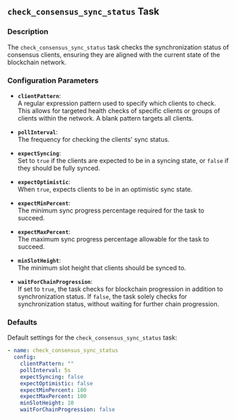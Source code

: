 ## `check_consensus_sync_status` Task

### Description
The `check_consensus_sync_status` task checks the synchronization status of consensus clients, ensuring they are aligned with the current state of the blockchain network.

### Configuration Parameters

- **`clientPattern`**:\
  A regular expression pattern used to specify which clients to check. This allows for targeted health checks of specific clients or groups of clients within the network. A blank pattern targets all clients.

- **`pollInterval`**:\
  The frequency for checking the clients' sync status.

- **`expectSyncing`**:\
  Set to `true` if the clients are expected to be in a syncing state, or `false` if they should be fully synced.

- **`expectOptimistic`**:\
  When `true`, expects clients to be in an optimistic sync state.

- **`expectMinPercent`**:\
  The minimum sync progress percentage required for the task to succeed.

- **`expectMaxPercent`**:\
  The maximum sync progress percentage allowable for the task to succeed.

- **`minSlotHeight`**:\
  The minimum slot height that clients should be synced to.

- **`waitForChainProgression`**:\
  If set to `true`, the task checks for blockchain progression in addition to synchronization status. If `false`, the task solely checks for synchronization status, without waiting for further chain progression.

### Defaults

Default settings for the `check_consensus_sync_status` task:

```yaml
- name: check_consensus_sync_status
  config:
    clientPattern: ""
    pollInterval: 5s
    expectSyncing: false
    expectOptimistic: false
    expectMinPercent: 100
    expectMaxPercent: 100
    minSlotHeight: 10
    waitForChainProgression: false
```
